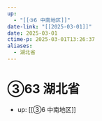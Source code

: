 ```yaml
---
up:
  - "[[③6 中南地区]]"
date-link: "[[2025-03-01]]"
date: 2025-03-01
ctime-p: 2025-03-01T13:26:37
aliases:
  - 湖北省
---
```


# ③63 湖北省

- up: [[③6 中南地区]]
